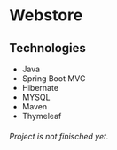 # Webstore 

## Technologies
- Java
- Spring Boot MVC
- Hibernate
- MYSQL
- Maven
- Thymeleaf

###### Project is not finisched yet.
